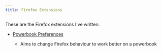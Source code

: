 ```yaml
---
title: Firefox Extensions
---
```

These are the Firefox extensions I've written:

- [Powerbook Preferences][1]
    - Aims to change Firefox behaviour to work better on a powerbook

  [1]: /files/pbprefs-0.1.xpi
